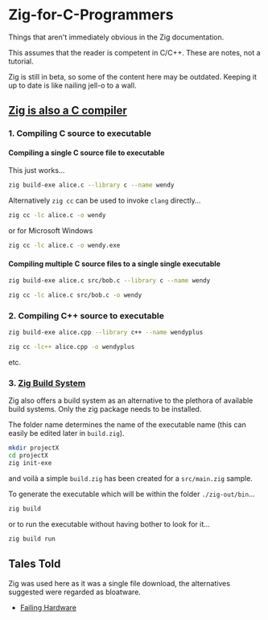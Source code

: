 # Zig-for-C-Programmers
Things that aren't immediately obvious in the Zig documentation.

This assumes that the reader is competent in C/C++. These are notes, not a tutorial.

Zig is still in beta, so some of the content here may be outdated. Keeping it up to date is like nailing jell-o to a wall.

## [Zig is also a C compiler](https://ziglang.org/learn/overview/#zig-is-also-a-c-compiler)

### 1. Compiling C source to executable

#### Compiling a single C source file to executable

This just works…

```sh
zig build-exe alice.c --library c --name wendy
```

Alternatively `zig cc` can be used to invoke `clang` directly…

```sh
zig cc -lc alice.c -o wendy
```

or for Microsoft Windows

```sh
zig cc -lc alice.c -o wendy.exe
```

#### Compiling multiple C source files to a single single executable

```sh
zig build-exe alice.c src/bob.c --library c --name wendy
```

```sh
zig cc -lc alice.c src/bob.c -o wendy
```

### 2. Compiling C++ source to executable

```sh
zig build-exe alice.cpp --library c++ --name wendyplus
```

```sh
zig cc -lc++ alice.cpp -o wendyplus
```

etc.

### 3. [Zig Build System](https://ziglang.org/learn/overview/#zig-build-system)

Zig also offers a build system as an alternative to the plethora of available build systems. Only the zig package needs to be installed.

The folder name determines the name of the executable name (this can easily be edited later in `build.zig`).

```sh
mkdir projectX
cd projectX
zig init-exe
```

and voilà a simple `build.zig` has been created for a `src/main.zig` sample.

To generate the executable which will be within the folder `./zig-out/bin`…
```sh
zig build
```

or to run the executable without having bother to look for it…
```sh
zig build run
```


## Tales Told

Zig was used here as it was a single file download, the alternatives suggested were regarded as bloatware.
- [Failing Hardware](./FailingHardware.md)

